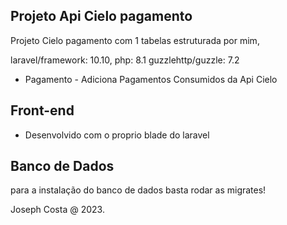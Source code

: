 ## Projeto Api Cielo pagamento

Projeto Cielo pagamento com 1 tabelas estruturada por mim, 

laravel/framework: 10.10, 
php: 8.1
guzzlehttp/guzzle: 7.2

- Pagamento - Adiciona Pagamentos Consumidos da Api Cielo


## Front-end

- Desenvolvido com o proprio blade do laravel


## Banco de Dados
para a instalação do banco de dados basta rodar as migrates!


Joseph Costa @ 2023.

